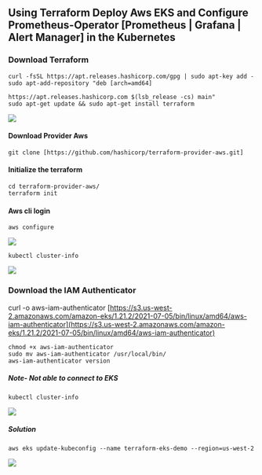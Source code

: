 
## Using Terraform Deploy Aws EKS and Configure Prometheus-Operator [Prometheus | Grafana | Alert Manager] in the Kubernetes
### Download Terraform
    curl -fsSL https://apt.releases.hashicorp.com/gpg | sudo apt-key add -
    sudo apt-add-repository "deb [arch=amd64] 

    https://apt.releases.hashicorp.com $(lsb_release -cs) main"
    sudo apt-get update && sudo apt-get install terraform


![](https://lh6.googleusercontent.com/GrH03QY6JJklhrpX_TpmP3Kf4PbF_dHWfUYmKDcNxPPlSiwDuN33WA_2PVFxal-fTBo20ae-0s4CyvbDuRQHQQpdwfZBSslTMDrzqb5pvTHUCyYvd7keVmkys6e-9CA3hjaGOPNWj5af_dKEZB0)

#### Download Provider Aws
`git clone [https://github.com/hashicorp/terraform-provider-aws.git]`

#### Initialize the terraform

    cd terraform-provider-aws/
    terraform init

#### Aws cli login
    aws configure
![](https://lh5.googleusercontent.com/ui6g8zYPl4sLOoGlvJByEoc3QE21kBnaazZDebPQ0gEBN7yan8BP71S3Qy5vBDIWcPdEJAKJLMmiIwHc5D05E_pBtFqt-LV-kPM50x2PlIke79f0sGtAn9D8avEURJEGO5wslUGzdIh_Lx25v2U)

    kubectl cluster-info

![](https://lh6.googleusercontent.com/klsEg1CXx7e78AiYi4D2FxJ2TGR2NJtF0RY4j9nqGDKdDZA3tSY9DVqj7vrO1WANMSOdVqfSCqxmBF4EIq5fu6DLzokOGBIWeGPV5Sagiqd3VqIruSbItgFiwMt6pBad_C7mh_eOyu5WO--7TSM)

### Download the IAM Authenticator
curl -o aws-iam-authenticator [https://s3.us-west-2.amazonaws.com/amazon-eks/1.21.2/2021-07-05/bin/linux/amd64/aws-iam-authenticator](https://s3.us-west-2.amazonaws.com/amazon-eks/1.21.2/2021-07-05/bin/linux/amd64/aws-iam-authenticator)

    chmod +x aws-iam-authenticator
    sudo mv aws-iam-authenticator /usr/local/bin/
    aws-iam-authenticator version

  
##### Note- Not able to connect to EKS

    kubectl cluster-info

![](https://lh5.googleusercontent.com/27FJeZYcLguHbKnCtJWYKQ4c7aLMlVAFkhqwX8gm-r9YlCP86ciD2poZlACLvcBt7LHnzmEwa0yrj5yHl_EKSq_hbc_5uSi0JmV_vTchDk9xys76FhCwRUQdVD_GuKGFbtXqZuOCGy2ed8L3Gto)

##### Solution
    aws eks update-kubeconfig --name terraform-eks-demo --region=us-west-2

![](https://lh6.googleusercontent.com/BM9XCn3uZv0409MkBRRB9zqKSrc2wCy3iQV4x6LPr-M0Jn-DF_s8ENOr_FOh8Chi-j_abRoDkZ0dMUISWWQrMRbvipd7hfnHNkaHlR-yEcWaFme11ciD_Z5uk7V2I9SW3lly7x4Jr4TnIl1SEDE)


